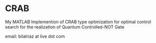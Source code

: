 # CRAB


My MATLAB Implemention of CRAB type optimization for optimal control search for the realization of Quantum 
Controlled-NOT Gate

email: bilalriaz at live dot com
